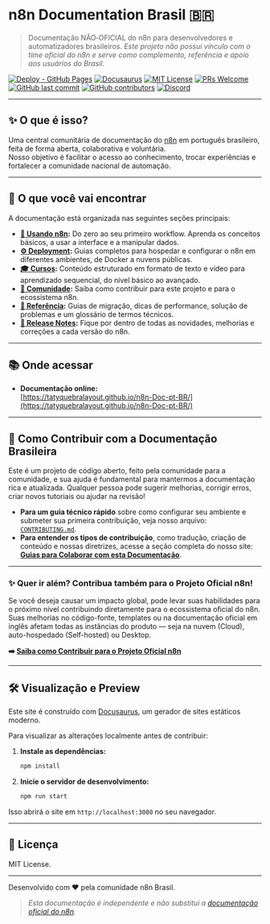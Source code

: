 # n8n Documentation Brasil 🇧🇷

> Documentação NÃO‑OFICIAL do n8n para desenvolvedores e automatizadores brasileiros.
> _Este projeto não possui vínculo com o time oficial do n8n e serve como complemento, referência e apoio aos usuários do Brasil._

[![Deploy - GitHub Pages](https://img.shields.io/badge/Deploy-GitHub%20Pages-success?logo=github)](https://tatyquebralayout.github.io/n8n-Doc-pt-BR/)
[![Docusaurus](https://img.shields.io/badge/Built%20with-Docusaurus-blue?logo=docusaurus)](https://docusaurus.io/)
[![MIT License](https://img.shields.io/github/license/tatyquebralayout/n8n-Doc-pt-BR)](./LICENSE)
[![PRs Welcome](https://img.shields.io/badge/PRs-welcome-brightgreen.svg)](https://github.com/tatyquebralayout/n8n-Doc-pt-BR/pulls)
[![GitHub last commit](https://img.shields.io/github/last-commit/tatyquebralayout/n8n-Doc-pt-BR)](https://github.com/tatyquebralayout/n8n-Doc-pt-BR/commits/main)
[![GitHub contributors](https://img.shields.io/github/contributors/tatyquebralayout/n8n-Doc-pt-BR)](https://github.com/tatyquebralayout/n8n-Doc-pt-BR/graphs/contributors)
[![Discord](https://img.shields.io/badge/Discord-Comunidade-7289DA?logo=discord)](https://discord.gg/YOUR_INVITE_CODE)

---

## ✨ O que é isso?

Uma central comunitária de documentação do [n8n](https://n8n.io/) em português brasileiro, feita de forma aberta, colaborativa e voluntária.  
Nosso objetivo é facilitar o acesso ao conhecimento, trocar experiências e fortalecer a comunidade nacional de automação.

---

## 🧭 O que você vai encontrar

A documentação está organizada nas seguintes seções principais:

- **[🚀 Usando n8n](/intro):** Do zero ao seu primeiro workflow. Aprenda os conceitos básicos, a usar a interface e a manipular dados.
- **[⚙️ Deployment](/hosting-n8n/instalacao):** Guias completos para hospedar e configurar o n8n em diferentes ambientes, de Docker a nuvens públicas.
- **[🎓 Cursos](/cursos):** Conteúdo estruturado em formato de texto e vídeo para aprendizado sequencial, do nível básico ao avançado.
- **[🤝 Comunidade](/contribuir):** Saiba como contribuir para este projeto e para o ecossistema n8n.
- **[📖 Referência](/referencia):** Guias de migração, dicas de performance, solução de problemas e um glossário de termos técnicos.
- **[🎉 Release Notes](/release-notes):** Fique por dentro de todas as novidades, melhorias e correções a cada versão do n8n.

---

## 📚 Onde acessar

- **Documentação online:**  
  [https://tatyquebralayout.github.io/n8n-Doc-pt-BR/](https://tatyquebralayout.github.io/n8n-Doc-pt-BR/)

---

## 🤝 Como Contribuir com a Documentação Brasileira

Este é um projeto de código aberto, feito pela comunidade para a comunidade, e sua ajuda é fundamental para mantermos a documentação rica e atualizada. Qualquer pessoa pode sugerir melhorias, corrigir erros, criar novos tutoriais ou ajudar na revisão!

- **Para um guia técnico rápido** sobre como configurar seu ambiente e submeter sua primeira contribuição, veja nosso arquivo: [`CONTRIBUTING.md`](./CONTRIBUTING.md).
- **Para entender os tipos de contribuição**, como tradução, criação de conteúdo e nossas diretrizes, acesse a seção completa do nosso site: **[Guias para Colaborar com esta Documentação](/docs/contribuir/esta-documentacao/overview)**.

---

### ✨ Quer ir além? Contribua também para o Projeto Oficial n8n!

Se você deseja causar um impacto global, pode levar suas habilidades para o próximo nível contribuindo diretamente para o ecossistema oficial do n8n. Suas melhorias no código-fonte, templates ou na documentação oficial em inglês afetam todas as instâncias do produto — seja na nuvem (Cloud), auto-hospedado (Self-hosted) ou Desktop.

**➡️ [Saiba como Contribuir para o Projeto Oficial n8n](/docs/contribuir/projeto-n8n/overview)**

---

## 🛠️ Visualização e Preview

Este site é construído com [Docusaurus](https://docusaurus.io/), um gerador de sites estáticos moderno.

Para visualizar as alterações localmente antes de contribuir:

1.  **Instale as dependências:**
    ```bash
    npm install
    ```

2.  **Inicie o servidor de desenvolvimento:**
    ```bash
    npm run start
    ```

Isso abrirá o site em `http://localhost:3000` no seu navegador.

---

## 📄 Licença

MIT License.

---

Desenvolvido com ❤️ pela comunidade n8n Brasil.

> _Esta documentação é independente e não substitui a [documentação oficial do n8n](https://docs.n8n.io/)._
